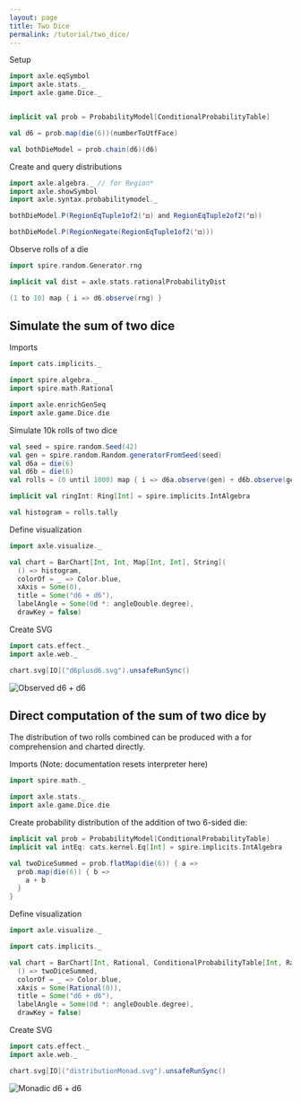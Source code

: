 ```yaml
---
layout: page
title: Two Dice
permalink: /tutorial/two_dice/
---
```


Setup

```scala mdoc
import axle.eqSymbol
import axle.stats._
import axle.game.Dice._


implicit val prob = ProbabilityModel[ConditionalProbabilityTable]

val d6 = prob.map(die(6))(numberToUtfFace)

val bothDieModel = prob.chain(d6)(d6)
```

Create and query distributions

```scala mdoc
import axle.algebra._ // for Region*
import axle.showSymbol
import axle.syntax.probabilitymodel._

bothDieModel.P(RegionEqTuple1of2('⚃) and RegionEqTuple2of2('⚃))

bothDieModel.P(RegionNegate(RegionEqTuple1of2('⚃)))
```

Observe rolls of a die

```scala mdoc
import spire.random.Generator.rng

implicit val dist = axle.stats.rationalProbabilityDist

(1 to 10) map { i => d6.observe(rng) }
```

## Simulate the sum of two dice

Imports

```scala mdoc:silent
import cats.implicits._

import spire.algebra._
import spire.math.Rational

import axle.enrichGenSeq
import axle.game.Dice.die
```

Simulate 10k rolls of two dice

```scala mdoc
val seed = spire.random.Seed(42)
val gen = spire.random.Random.generatorFromSeed(seed)
val d6a = die(6)
val d6b = die(6)
val rolls = (0 until 1000) map { i => d6a.observe(gen) + d6b.observe(gen) }

implicit val ringInt: Ring[Int] = spire.implicits.IntAlgebra

val histogram = rolls.tally
```

Define visualization

```scala mdoc:silent
import axle.visualize._
```

```scala mdoc
val chart = BarChart[Int, Int, Map[Int, Int], String](
  () => histogram,
  colorOf = _ => Color.blue,
  xAxis = Some(0),
  title = Some("d6 + d6"),
  labelAngle = Some(0d *: angleDouble.degree),
  drawKey = false)
```

Create SVG

```scala mdoc
import cats.effect._
import axle.web._

chart.svg[IO]("d6plusd6.svg").unsafeRunSync()
```

![Observed d6 + d6](/tutorial/images/d6plusd6.svg)

## Direct computation of the sum of two dice by 

The distribution of two rolls combined can be produced with a for comprehension
and charted directly.

Imports (Note: documentation resets interpreter here)

```scala mdoc:silent:reset
import spire.math._

import axle.stats._
import axle.game.Dice.die
```

Create probability distribution of the addition of two 6-sided die:

```scala mdoc
implicit val prob = ProbabilityModel[ConditionalProbabilityTable]
implicit val intEq: cats.kernel.Eq[Int] = spire.implicits.IntAlgebra

val twoDiceSummed = prob.flatMap(die(6)) { a =>
  prob.map(die(6)) { b =>
    a + b
  }
}
```

Define visualization

```scala mdoc:silent
import axle.visualize._
```

```scala mdoc
import cats.implicits._

val chart = BarChart[Int, Rational, ConditionalProbabilityTable[Int, Rational], String](
  () => twoDiceSummed,
  colorOf = _ => Color.blue,
  xAxis = Some(Rational(0)),
  title = Some("d6 + d6"),
  labelAngle = Some(0d *: angleDouble.degree),
  drawKey = false)
```

Create SVG

```scala mdoc
import cats.effect._
import axle.web._

chart.svg[IO]("distributionMonad.svg").unsafeRunSync()
```

![Monadic d6 + d6](/tutorial/images/distributionMonad.svg)
